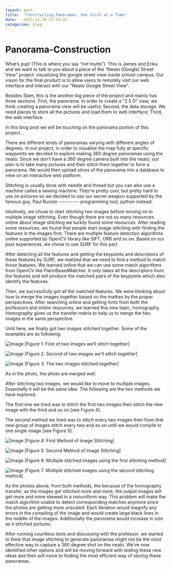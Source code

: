 ```yaml
---
layout: post
title:  "Constructing Panoramas, One Stich at a Time"
date:   2015-11-29 22:54:25
categories: blog
---
```


# Panorama-Construction

What’s pup! (This is where you say “not mutts”). This is James and Erika and we want to talk to you about a piece of the “Neato (Google) Street View” project: visualizing the google street view inside school campus. Our vision for the final product is to allow users to remotely visit our web interface and interact with our “Neato Google Street View”.

Besides Slam, this is the another big piece of the project and mainly has three sections. First, the panorama. In order to create a “2.5 D” view, we think creating a panorama view will be useful; Second, the data storage. We need places to store all the pictures and load them to web interface; Third, the web interface.

In this blog post we will be touching on the panorama portion of this project…

There are different kinds of panoramas varying with different angles of degrees. In our project, in order to visualise the map fully at specific waypoints we decided to explore making 360 degree panoramas using the neato. Since we don’t have a 360 degree camera built into the neato, our plan is to take many pictures and then stitch them together to form a panorama. We would then upload slices of the panorama into a database to view on an interactive web platform.

Stitching is usually done with needle and thread but you can also use a machine called a sewing machine. They’re pretty cool, but pretty hard to use on pictures so we decided to use our secret weapon supported by the famous guy, Paul Ruvolo ---------- programming tool, python instead.

Intuitively, we chose to start stitching two images before moving on to multiple image stitching. Even though there are not so many resources online about image stitching we luckily found some resources. After reading some resources, we found that people start image stitching with finding the features in the images first. There are multiple feature detection algorithms online supported by OpenCV library like SIFT, ORB and so on. Based on our past experiences, we chose to use SURF for this part.

After detecting all the features and getting the keypoints and descriptors of these features by SURF, we realized that we need to find a method to match those features. We learned online that we can use some match algorithms from OpenCV like FlannBasedMatcher. It only takes all the descriptors from the features and will produce the matched pairs of the keypoints which also identify the features.

Then, we successfully got all the matched features. We were thinking about how to merge the images together based on the mathes by the proper perspectives. After searching online and getting hints from both the professors and online resources, we learned this new topic, homography. Homography gives us the transfer matrix to help us to merge the two images in the same perspective.

Until here, we finally got two images stitched together. Some of the examples are as following:

![Image](https://github.com/ZhecanJamesWang/Panorama-Construction/blob/master/BlogImages/blogpic1.jpg)
[Figure 1: First of two images we’ll stitch together]

![Image](https://github.com/ZhecanJamesWang/Panorama-Construction/blob/master/BlogImages/blogpic2.jpg)
[Figure 2: Second of two images we’ll stitch together]

![Image](https://github.com/ZhecanJamesWang/Panorama-Construction/blob/master/BlogImages/blogpic3.jpg)
[Figure 3: The two images stitched together]

As in the photo, the photo are merged well.

After stitching two images, we would like to move to multiple images. Essentially it will be the same idea.
The following are the two methods we have explored.

The first one we tried was to stitch the first two images then stitch the new image with the third and so on [see Figure 4].

The second method we tried was to stitch every two images then from that new group of images stitch every two and so on until we would compile to one single image [see Figure 5].

![Image](https://github.com/ZhecanJamesWang/Panorama-Construction/blob/master/BlogImages/blogpic4.jpg)
[Figure 4: First Method of Image Stitching]

![Image](https://github.com/ZhecanJamesWang/Panorama-Construction/blob/master/BlogImages/blogpic5.jpg)
[Figure 5: Second Method of Image Stitching]

![Image](https://github.com/ZhecanJamesWang/Panorama-Construction/blob/master/BlogImages/blogpic6.jpg)
[Figure 6: Multiple stitched images using the first stitching method]

![Image](https://github.com/ZhecanJamesWang/Panorama-Construction/blob/master/BlogImages/blogpic7.jpg)
[Figure 7: Multiple stitched images using the second stitching method]

As the photos above, from both methods, the because of the homography transfer, as the images get stitched more and more, the output images will get more and more skewed in a nonuniform way. This problem will make the match algorithm unable to detect corresponding matches anymore since the photos are getting more unscaled. Each iteration would magnify any errors in the compiling of the image and would create large black lines in the middle of the images. Additionally the panorama would increase in size as it stitched pictures.

After running countless tests and discussing with the professor, we started to think that image stitching to generate panoramas might not be the most effective way to capture a 360 degree shot on the neato. We’ve now identified other options and will be moving forward with testing these new ideas and then will move to finding the most efficient way of storing these panoramas.